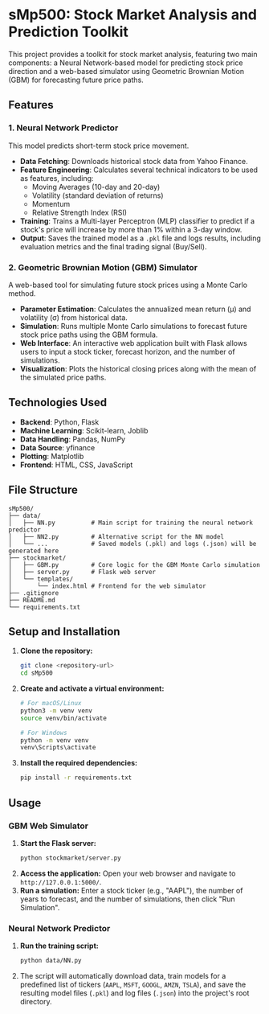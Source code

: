 # sMp500: Stock Market Analysis and Prediction Toolkit

This project provides a toolkit for stock market analysis, featuring two main components: a Neural Network-based model for predicting stock price direction and a web-based simulator using Geometric Brownian Motion (GBM) for forecasting future price paths.

## Features

### 1. Neural Network Predictor

This model predicts short-term stock price movement.

* **Data Fetching**: Downloads historical stock data from Yahoo Finance.
* **Feature Engineering**: Calculates several technical indicators to be used as features, including:
    * Moving Averages (10-day and 20-day)
    * Volatility (standard deviation of returns)
    * Momentum
    * Relative Strength Index (RSI)
* **Training**: Trains a Multi-layer Perceptron (MLP) classifier to predict if a stock's price will increase by more than 1% within a 3-day window.
* **Output**: Saves the trained model as a `.pkl` file and logs results, including evaluation metrics and the final trading signal (Buy/Sell).

### 2. Geometric Brownian Motion (GBM) Simulator

A web-based tool for simulating future stock prices using a Monte Carlo method.

* **Parameter Estimation**: Calculates the annualized mean return (μ) and volatility (σ) from historical data.
* **Simulation**: Runs multiple Monte Carlo simulations to forecast future stock price paths using the GBM formula.
* **Web Interface**: An interactive web application built with Flask allows users to input a stock ticker, forecast horizon, and the number of simulations.
* **Visualization**: Plots the historical closing prices along with the mean of the simulated price paths.

## Technologies Used

* **Backend**: Python, Flask
* **Machine Learning**: Scikit-learn, Joblib
* **Data Handling**: Pandas, NumPy
* **Data Source**: yfinance
* **Plotting**: Matplotlib
* **Frontend**: HTML, CSS, JavaScript

## File Structure

```
sMp500/
├── data/
│   ├── NN.py          # Main script for training the neural network predictor
│   ├── NN2.py         # Alternative script for the NN model
│   └── ...            # Saved models (.pkl) and logs (.json) will be generated here
├── stockmarket/
│   ├── GBM.py         # Core logic for the GBM Monte Carlo simulation
│   ├── server.py      # Flask web server
│   └── templates/
│       └── index.html # Frontend for the web simulator
├── .gitignore
├── README.md
└── requirements.txt
```

## Setup and Installation

1.  **Clone the repository:**
    ```bash
    git clone <repository-url>
    cd sMp500
    ```

2.  **Create and activate a virtual environment:**
    ```bash
    # For macOS/Linux
    python3 -m venv venv
    source venv/bin/activate

    # For Windows
    python -m venv venv
    venv\Scripts\activate
    ```

3.  **Install the required dependencies:**
    ```bash
    pip install -r requirements.txt
    ```

## Usage

### GBM Web Simulator

1.  **Start the Flask server:**
    ```bash
    python stockmarket/server.py
    ```
2.  **Access the application:**
    Open your web browser and navigate to `http://127.0.0.1:5000/`.
3.  **Run a simulation:**
    Enter a stock ticker (e.g., "AAPL"), the number of years to forecast, and the number of simulations, then click "Run Simulation".

### Neural Network Predictor

1.  **Run the training script:**
    ```bash
    python data/NN.py
    ```
2.  The script will automatically download data, train models for a predefined list of tickers (`AAPL`, `MSFT`, `GOOGL`, `AMZN`, `TSLA`), and save the resulting model files (`.pkl`) and log files (`.json`) into the project's root directory.
